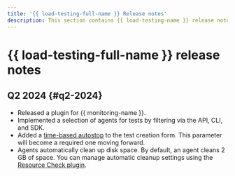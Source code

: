 ```yaml
---
title: '{{ load-testing-full-name }} Release notes'
description: This section contains {{ load-testing-name }} release notes.
---
```


# {{ load-testing-full-name }} release notes

## Q2 2024 {#q2-2024}

* Released a plugin for {{ monitoring-name }}.
* Implemented a selection of agents for tests by filtering via the API, CLI, and SDK.
* Added a [time-based autostop](./concepts/auto-stop.md) to the test creation form. This parameter will become a required one moving forward.
* Agents automatically clean up disk space. By default, an agent cleans 2 GB of space. You can manage automatic cleanup settings using the [Resource Check plugin](https://yandextank.readthedocs.io/en/latest/core_and_modules.html#resource-check).